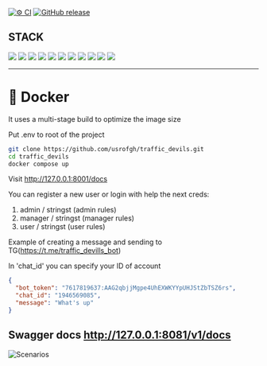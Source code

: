 [![⚙️ CI](https://github.com/usrofgh/traffic_devils/actions/workflows/ci.yml/badge.svg)](https://github.com/usrofgh/traffic_devils/actions/workflows/ci.yml)
[![GitHub release](https://img.shields.io/github/v/release/usrofgh/traffic_devils.svg)](https://GitHub.com/usrofgh/traffic_devils/releases/)
 
## STACK
![](https://img.shields.io/badge/fastapi-109989?style=for-the-badge&logo=FASTAPI&logoColor=white)
![](https://img.shields.io/badge/JWT-000000?style=for-the-badge&logo=JSON%20web%20tokens&logoColor=white)
![](https://img.shields.io/badge/Pydantic-e92063?style=for-the-badge&logo=Pydantic)
![](https://img.shields.io/badge/SQLAlchemy-798577?style=for-the-badge&logo=sqlalchemy)
![](https://img.shields.io/badge/alembic-ffffff?style=for-the-badge&logo=alembic)
![](https://img.shields.io/badge/PostgreSQL-316192?style=for-the-badge&logo=postgresql&logoColor=white)
![](https://img.shields.io/badge/Docker-2CA5E0?style=for-the-badge&logo=docker&logoColor=white)
![](https://img.shields.io/badge/poetry-0088dd?style=for-the-badge&logo=poetry)
![](https://img.shields.io/badge/asyncio-blue?style=for-the-badge&logo=asyncio)
![](https://img.shields.io/badge/asyncio-blue?style=for-the-badge&logo=asyncio)
![](https://img.shields.io/badge/Sentry-black?style=for-the-badge&logo=Sentry&logoColor=#362D59)

<hr>


# <a name="docker">🐳 Docker</a>
It uses a multi-stage build to optimize the image size

Put .env to root of the project
```bash
git clone https://github.com/usrofgh/traffic_devils.git
cd traffic_devils
docker compose up
```

Visit http://127.0.0.1:8001/docs

You can register a new user or login with help the next creds:

1. admin / stringst (admin rules)
2. manager / stringst (manager rules)
3. user / stringst (user rules)


Example of creating a message and sending to TG(https://t.me/traffic_devills_bot)

In 'chat_id' you can specify your ID of account
```json
{
  "bot_token": "7617819637:AAG2qbjjMgpe4UhEXWKYYpUHJStZbTSZ6rs",
  "chat_id": "1946569085",
  "message": "What's up"
}
```


## Swagger docs http://127.0.0.1:8081/v1/docs

![Scenarios](https://img001.prntscr.com/file/img001/wSSnEFSKSSqOUCJzlP8i_g.png)
